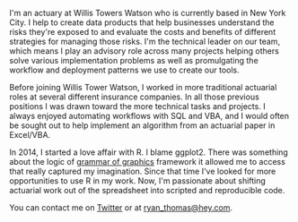 ---
---
<!--
I'm an actuarial data scientist and a Fellow of the Casualty Actuarial Society with 12 years of experience in the property & casualty insurance sector. He currently works with a team of actuaries and software developers at Willis Towers Watson to build data products that enable risk management advisory services for corporate clients. Ryan is also an adviser to Kasa AI, a community-driven initiative for insurance analytics research. 

Ryan holds a degree in Applied Mathematics from Texas A&M University. He lives in Brooklyn with his wife and son.
-->

I'm an actuary at Willis Towers Watson who is currently based in New York City. I help to create data products that help businesses understand the risks they're exposed to and evaluate the costs and benefits of different strategies for managing those risks. I'm the technical leader on our team, which means I play an advisory role across many projects helping others solve various implementation problems as well as promulgating the workflow and deployment patterns we use to create our tools.

Before joining Willis Tower Watson, I worked in more traditional actuarial roles at several different insurance companies. In all those previous positions I was drawn toward the more technical tasks and projects. I always enjoyed automating workflows with SQL and VBA, and I would often be sought out to help implement an algorithm from an actuarial paper in Excel/VBA.

In 2014, I started a love affair with R. I blame ggplot2. There was something about the logic of [grammar of graphics](http://vita.had.co.nz/papers/layered-grammar.pdf) framework it allowed me to access that really captured my imagination. Since that time I've looked for more opportunities to use R in my work. Now, I'm passionate about shifting actuarial work out of the spreadsheet into scripted and reproducible code.

<!-- Grew up in Texas, Texas A&M, moved to NYC 
Although my degree from Texas A&M University is in applied mathematics, I spent my first two years as a computer science major.  
-->

<!-- kasa AI and MLR 
  Maybe later when I have more to say/show for it
-->


<!-- contact me on twitter or email -->

You can contact me on [Twitter](https://twitter.com/ryebreadnyc) or at ryan_thomas@hey.com.
